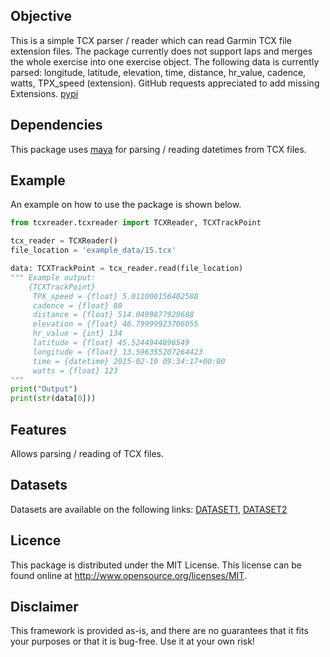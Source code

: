 ## Objective
This is a simple TCX parser / reader which can read Garmin TCX file extension files. The package currently does not support laps and merges the whole exercise into one exercise object. 
The following data is currently parsed: longitude, latitude, elevation, time, distance, hr_value, cadence, watts, TPX_speed (extension). GitHub requests appreciated to add missing Extensions.
[pypi](https://pypi.org/project/tcxreader/)

## Dependencies
This package uses [maya](https://pypi.org/project/maya/) for parsing / reading datetimes from TCX files.

## Example
An example on how to use the package is shown below.
```python
from tcxreader.tcxreader import TCXReader, TCXTrackPoint

tcx_reader = TCXReader()
file_location = 'example_data/15.tcx'

data: TCXTrackPoint = tcx_reader.read(file_location)
""" Example output:
    {TCXTrackPoint}
	 TPX_speed = {float} 5.011000156402588
	 cadence = {float} 80
	 distance = {float} 514.0499877929688
	 elevation = {float} 46.79999923706055
	 hr_value = {int} 134
	 latitude = {float} 45.5244944896549
	 longitude = {float} 13.596355207264423
	 time = {datetime} 2015-02-19 09:34:17+00:00
	 watts = {float} 123
"""
print("Output")
print(str(data[0]))
```

## Features
Allows parsing / reading of TCX files.

## Datasets

Datasets are available on the following links: [DATASET1](http://iztok-jr-fister.eu/static/publications/Sport5.zip), [DATASET2](http://iztok-jr-fister.eu/static/css/datasets/Sport.zip)

## Licence

This package is distributed under the MIT License. This license can be found online at <http://www.opensource.org/licenses/MIT>.

## Disclaimer

This framework is provided as-is, and there are no guarantees that it fits your purposes or that it is bug-free. Use it at your own risk!